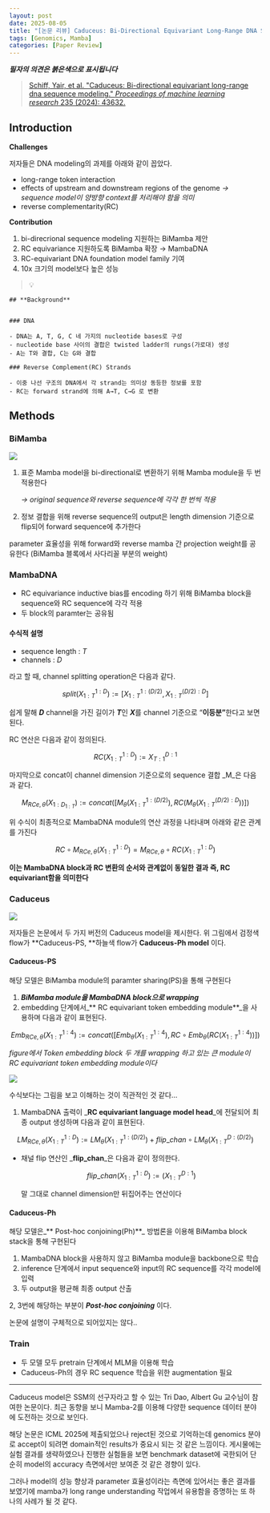 ```yaml
---
layout: post
date: 2025-08-05
title: "[논문 리뷰] Caduceus: Bi-Directional Equivariant Long-Range DNA Sequence Modeling"
tags: [Genomics, Mamba]
categories: [Paper Review]
---
```


<span class="notion-red">_**필자의 의견은 붉은색으로 표시됩니다**_</span>


> [Schiff, Yair, et al. "Caduceus: Bi-directional equivariant long-range dna sequence modeling." ](https://pmc.ncbi.nlm.nih.gov/articles/PMC12189541/)[_Proceedings of machine learning research_](https://pmc.ncbi.nlm.nih.gov/articles/PMC12189541/)[ 235 (2024): 43632.](https://pmc.ncbi.nlm.nih.gov/articles/PMC12189541/)



## Introduction


**Challenges**


저자들은 DNA modeling의 과제를 아래와 같이 꼽았다.

- long-range token interaction
- effects of upstream and downstream regions of the genome 
_→ sequence model이 양방향 context를 처리해야 함을 의미_
- reverse complementarity(RC)

**Contribution**

1. bi-direcrional sequence modeling 지원하는 BiMamba 제안
1. RC equivariance 지원하도록 BiMamba 확장 → MambaDNA
1. RC-equivariant DNA foundation model family 기여
1. 10x 크기의 model보다 높은 성능

> 💡 


	## **Background**


	### DNA

	- DNA는 A, T, G, C 네 가지의 nucleotide bases로 구성
	- nucleotide base 사이의 결합은 twisted ladder의 rungs(가로대) 생성
	- A는 T와 결합, C는 G와 결합

	### Reverse Complement(RC) Strands

	- 이중 나선 구조의 DNA에서 각 strand는 의미상 동등한 정보를 포함
	- RC는 forward strand에 의해 A→T, C→G 로 변환


## Methods



### BiMamba


![](https://prod-files-secure.s3.us-west-2.amazonaws.com/542b861c-36a8-4051-84e5-8804b6728dba/2c247d59-7815-4980-99f0-8f0d21f445a7/image.png?X-Amz-Algorithm=AWS4-HMAC-SHA256&X-Amz-Content-Sha256=UNSIGNED-PAYLOAD&X-Amz-Credential=ASIAZI2LB4666TVNAUGV%2F20250809%2Fus-west-2%2Fs3%2Faws4_request&X-Amz-Date=20250809T050927Z&X-Amz-Expires=3600&X-Amz-Security-Token=IQoJb3JpZ2luX2VjEH0aCXVzLXdlc3QtMiJGMEQCIHhTm7tCFCXw8sbKj1dDRbNegS%2BPM4EAdU%2BjURy1xXxEAiAXWT1DGfnazBubaLgxlWQeZ4dUwtzk1qa%2FirOKt2lvCiqIBAi2%2F%2F%2F%2F%2F%2F%2F%2F%2F%2F8BEAAaDDYzNzQyMzE4MzgwNSIMfMtm8KAe8r3lpaiyKtwDe4eehFxsN4agtWjmdpy4AU5jlj2Z4ALJMypLASwgZQ9UhYhz%2F96NblJ2BzwB9JyulSxEIoK6P3km4GDRQJbex7JlWvFlO8vPggwIRT1E%2FviJQrp0VhX1XMhIh2YpTArmJX7Lxcua7tbBNdP8OC12FLu%2FDprNwCfkls2rdU6xL0J%2BBpBKa4Z%2B7cZC4zQQiTqezt7VYlW%2BKe7GCyxSk0JeGJWKo1QxEC61VINNC%2F%2FmdWK9WJ43CJNle6xvlWg2v7CdTiz6UEw5F27YrnbF%2BADcuaf13dwQBK0SKM0w2pmD8rIus%2Bhkrw2LpCbxfqODFdH7reMi2vN5jxC%2FvjCVuXZzZXOFREN0kVcjufMk1oQRvbo0K5OpWRXcd%2F17PMJgcOB7EOn55L7pCyyjIRvZ8YMIEBbuYsdGL3wH6E1fHdvK3mwySj%2BX9ZV5c1oMKsh2SQLqWaLeBqzyrJtt8eXLntoLzBMPi04Os%2FhUdaz7PKF3gySHdeKWCZhwn2nRs%2FzhszxX6XwFYpIxk3DAyXbO9j%2BWEjCZrPIjMc8Bygg35Luz1Uv7Dg2BAo0ry1eI4RUgGf%2BKLUz7wlAEgkqU96wRiWBn%2FTQ33VyIcOAY85PGyODQ7u9tHQ0bvA71WgCHco4wyKrbxAY6pgFGruPE5jdLeYyIoWu5r8BfMP5MW0B3JifX2MnoTt4iYtDNrA6R%2BHpodpwNKFV2GlcJBUEVrb6XeDIq2UOkbLKyqHU2%2FPssZuE1J1McpKXYDVvpjWoNmXp6sO%2BwTq1CKvZN4b5TIEFt5XbaxBPtK3DGHMp1YsQr5KCXgBGjiXc14KegROpxQNEdnI9PAU3%2BLjhNU3tRxpZo3NOizQACVNORf%2Fft9by%2B&X-Amz-Signature=24e9db50fb06053c07810a6d8165ddc57545300e89d5b35b06f57931ef2adb60&X-Amz-SignedHeaders=host&x-amz-checksum-mode=ENABLED&x-id=GetObject)

1. 표준 Mamba model을 bi-directional로 변환하기 위해 Mamba module을 두 번 적용한다

	_→ original sequence와 reverse sequence에 각각 한 번씩 적용_

1. 정보 결합을 위해 reverse sequence의 output은 length dimension 기준으로 flip되어 forward sequence에 추가한다

parameter 효율성을 위해 forward와 reverse mamba 간 projection weight를 공유한다 (BiMamba 블록에서 사다리꼴 부분의 weight)



### MambaDNA

- RC equivariance inductive bias를 encoding 하기 위해 BiMamba block을 sequence와 RC sequence에 각각 적용
- 두 block의 paramter는 공유됨


#### 수식적 설명

- sequence length : _T_
- channels : _D_

라고 할 때,  channel splitting operation은 다음과 같다.


$$
split(X^{1:D}_{1:T}):=[X^{1:(D/2)}_{1:T},X^{(D/2):D}_{1:T}]
$$


<span class="notion-red">쉽게 말해 </span><span class="notion-red">_**D**_</span><span class="notion-red"> channel을 가진 길이가 </span><span class="notion-red">_**T**_</span><span class="notion-red">인 </span><span class="notion-red">_**X**_</span><span class="notion-red">를 channel 기준으로 “</span><span class="notion-red">**이등분”**</span><span class="notion-red">한다고 보면 된다.</span>


RC 연산은 다음과 같이 정의된다.


$$
RC(X^{1:D}_{1:T}):=X^{D:1}_{T:1}
$$


마지막으로 concat이 channel dimension 기준으로의 sequence 결합 _M_은 다음과 같다.


$$
M_{RCe,\theta}(X_{1:D_{1:T}}):=concat([M_{\theta}(X^{1:(D/2)}_{1:T}),RC(M_{\theta}(X^{(D/2):D}_{1:T}))])
$$


위 수식이 최종적으로 MambaDNA module의 연산 과정을 나타내며 아래와 같은 관계를 가진다


$$
RC\circ M_{RCe,\theta}(X^{1:D}_{1:T}) = M_{RCe,\theta} \circ RC(X^{1:D}_{1:T})
$$


**이는 MambaDNA block과 RC 변환의 순서와 관계없이 동일한 결과 즉, RC equivariant함을 의미한다**



### Caduceus


![](https://prod-files-secure.s3.us-west-2.amazonaws.com/542b861c-36a8-4051-84e5-8804b6728dba/f94a60d7-8145-473b-aef9-7c68d3ec604a/image.png?X-Amz-Algorithm=AWS4-HMAC-SHA256&X-Amz-Content-Sha256=UNSIGNED-PAYLOAD&X-Amz-Credential=ASIAZI2LB4666TVNAUGV%2F20250809%2Fus-west-2%2Fs3%2Faws4_request&X-Amz-Date=20250809T050928Z&X-Amz-Expires=3600&X-Amz-Security-Token=IQoJb3JpZ2luX2VjEH0aCXVzLXdlc3QtMiJGMEQCIHhTm7tCFCXw8sbKj1dDRbNegS%2BPM4EAdU%2BjURy1xXxEAiAXWT1DGfnazBubaLgxlWQeZ4dUwtzk1qa%2FirOKt2lvCiqIBAi2%2F%2F%2F%2F%2F%2F%2F%2F%2F%2F8BEAAaDDYzNzQyMzE4MzgwNSIMfMtm8KAe8r3lpaiyKtwDe4eehFxsN4agtWjmdpy4AU5jlj2Z4ALJMypLASwgZQ9UhYhz%2F96NblJ2BzwB9JyulSxEIoK6P3km4GDRQJbex7JlWvFlO8vPggwIRT1E%2FviJQrp0VhX1XMhIh2YpTArmJX7Lxcua7tbBNdP8OC12FLu%2FDprNwCfkls2rdU6xL0J%2BBpBKa4Z%2B7cZC4zQQiTqezt7VYlW%2BKe7GCyxSk0JeGJWKo1QxEC61VINNC%2F%2FmdWK9WJ43CJNle6xvlWg2v7CdTiz6UEw5F27YrnbF%2BADcuaf13dwQBK0SKM0w2pmD8rIus%2Bhkrw2LpCbxfqODFdH7reMi2vN5jxC%2FvjCVuXZzZXOFREN0kVcjufMk1oQRvbo0K5OpWRXcd%2F17PMJgcOB7EOn55L7pCyyjIRvZ8YMIEBbuYsdGL3wH6E1fHdvK3mwySj%2BX9ZV5c1oMKsh2SQLqWaLeBqzyrJtt8eXLntoLzBMPi04Os%2FhUdaz7PKF3gySHdeKWCZhwn2nRs%2FzhszxX6XwFYpIxk3DAyXbO9j%2BWEjCZrPIjMc8Bygg35Luz1Uv7Dg2BAo0ry1eI4RUgGf%2BKLUz7wlAEgkqU96wRiWBn%2FTQ33VyIcOAY85PGyODQ7u9tHQ0bvA71WgCHco4wyKrbxAY6pgFGruPE5jdLeYyIoWu5r8BfMP5MW0B3JifX2MnoTt4iYtDNrA6R%2BHpodpwNKFV2GlcJBUEVrb6XeDIq2UOkbLKyqHU2%2FPssZuE1J1McpKXYDVvpjWoNmXp6sO%2BwTq1CKvZN4b5TIEFt5XbaxBPtK3DGHMp1YsQr5KCXgBGjiXc14KegROpxQNEdnI9PAU3%2BLjhNU3tRxpZo3NOizQACVNORf%2Fft9by%2B&X-Amz-Signature=c2acac284ce1b5fbfec77ea49da5c78f8a05ce9c61eab52df21e4d0c62464dd8&X-Amz-SignedHeaders=host&x-amz-checksum-mode=ENABLED&x-id=GetObject)


저자들은 논문에서 두 가지 버전의 Caduceus model을 제시한다. 위 그림에서 검정색 flow가 **Caduceus-PS, **하늘색 flow가 **Caduceus-Ph model** 이다.



#### Caduceus-PS


해당 모델은 BiMamba module의 paramter sharing(PS)을 통해 구현된다

1. _**BiMamba module을 MambaDNA block으로 wrapping**_
1. embedding 단계에서_** RC equivariant token embedding module**_을 사용하며 다음과 같이 표현된다.

$$
Emb_{RCe,\theta}(X^{1:4}_{1:T}):=concat([Emb_{\theta}(X^{1:4}_{1:T}),RC \circ Emb_{\theta}(RC(X^{1:4}_{1:T}))])
$$


_figure에서 Token embedding block 두 개를 wrapping 하고 있는 큰 module이 RC equivariant token embedding module이다_


![](https://prod-files-secure.s3.us-west-2.amazonaws.com/542b861c-36a8-4051-84e5-8804b6728dba/b175e4da-71eb-4e91-8c23-a06dabe673c9/image.png?X-Amz-Algorithm=AWS4-HMAC-SHA256&X-Amz-Content-Sha256=UNSIGNED-PAYLOAD&X-Amz-Credential=ASIAZI2LB4666TVNAUGV%2F20250809%2Fus-west-2%2Fs3%2Faws4_request&X-Amz-Date=20250809T050928Z&X-Amz-Expires=3600&X-Amz-Security-Token=IQoJb3JpZ2luX2VjEH0aCXVzLXdlc3QtMiJGMEQCIHhTm7tCFCXw8sbKj1dDRbNegS%2BPM4EAdU%2BjURy1xXxEAiAXWT1DGfnazBubaLgxlWQeZ4dUwtzk1qa%2FirOKt2lvCiqIBAi2%2F%2F%2F%2F%2F%2F%2F%2F%2F%2F8BEAAaDDYzNzQyMzE4MzgwNSIMfMtm8KAe8r3lpaiyKtwDe4eehFxsN4agtWjmdpy4AU5jlj2Z4ALJMypLASwgZQ9UhYhz%2F96NblJ2BzwB9JyulSxEIoK6P3km4GDRQJbex7JlWvFlO8vPggwIRT1E%2FviJQrp0VhX1XMhIh2YpTArmJX7Lxcua7tbBNdP8OC12FLu%2FDprNwCfkls2rdU6xL0J%2BBpBKa4Z%2B7cZC4zQQiTqezt7VYlW%2BKe7GCyxSk0JeGJWKo1QxEC61VINNC%2F%2FmdWK9WJ43CJNle6xvlWg2v7CdTiz6UEw5F27YrnbF%2BADcuaf13dwQBK0SKM0w2pmD8rIus%2Bhkrw2LpCbxfqODFdH7reMi2vN5jxC%2FvjCVuXZzZXOFREN0kVcjufMk1oQRvbo0K5OpWRXcd%2F17PMJgcOB7EOn55L7pCyyjIRvZ8YMIEBbuYsdGL3wH6E1fHdvK3mwySj%2BX9ZV5c1oMKsh2SQLqWaLeBqzyrJtt8eXLntoLzBMPi04Os%2FhUdaz7PKF3gySHdeKWCZhwn2nRs%2FzhszxX6XwFYpIxk3DAyXbO9j%2BWEjCZrPIjMc8Bygg35Luz1Uv7Dg2BAo0ry1eI4RUgGf%2BKLUz7wlAEgkqU96wRiWBn%2FTQ33VyIcOAY85PGyODQ7u9tHQ0bvA71WgCHco4wyKrbxAY6pgFGruPE5jdLeYyIoWu5r8BfMP5MW0B3JifX2MnoTt4iYtDNrA6R%2BHpodpwNKFV2GlcJBUEVrb6XeDIq2UOkbLKyqHU2%2FPssZuE1J1McpKXYDVvpjWoNmXp6sO%2BwTq1CKvZN4b5TIEFt5XbaxBPtK3DGHMp1YsQr5KCXgBGjiXc14KegROpxQNEdnI9PAU3%2BLjhNU3tRxpZo3NOizQACVNORf%2Fft9by%2B&X-Amz-Signature=ace1e7affb3814a3e0a20f476cb7624b3a77232303007a5dee15690c62556384&X-Amz-SignedHeaders=host&x-amz-checksum-mode=ENABLED&x-id=GetObject)


<span class="notion-red">수식보다는 그림을 보고 이해하는 것이 직관적인 것 같다…</span>

1. MambaDNA 출력이 _**RC equivariant language model head**_에 전달되어 최종 output 생성하며 다음과 같이 표현된다.

$$
LM_{RCe,\theta}(X^{1:D}_{1:T}):= LM_{\theta}(X^{1:(D/2)}_{1:T})+flip\_chan\circ LM_{\theta}(X^{D:(D/2)}_{1:T})
$$

- 채널 flip 연산인 _**flip\_chan**_은 다음과 같이 정의한다.

	$$
	flip\_chan(X^{1:D}_{1:T}):=(X^{D:1}_{1:T})
	$$


	말 그대로 channel dimension만 뒤집어주는 연산이다



#### Caduceus-Ph


해당 모델은_** Post-hoc conjoining(Ph)**_ 방법론을 이용해 BiMamba block stack을 통해 구현된다

1. MambaDNA block을 사용하지 않고 BiMamba module을 backbone으로 학습
1. inference 단계에서 input sequence와 input의 RC sequence를 각각 model에 입력
1. 두 output을 평균해 최종 output 산출

2, 3번에 해당하는 부분이 _**Post-hoc conjoining**_ 이다.


<span class="notion-red">논문에 설명이 구체적으로 되어있지는 않다..</span>



### Train

- 두 모델 모두 pretrain 단계에서 MLM을 이용해 학습
- Caduceus-Ph의 경우 RC sequence 학습을 위한 augmentation 필요

---


<span class="notion-red">Caduceus model은 SSM의 선구자라고 할 수 있는 Tri Dao, Albert Gu 교수님이 참여한 논문이다. 최근 동향을 보니 Mamba-2를 이용해 다양한 sequence 데이터 분야에 도전하는 것으로 보인다.</span>


<span class="notion-red">해당 논문은 ICML 2025에 제출되었으나 reject된 것으로 기억하는데 genomics 분야로 accept이 되려면 domain적인 results가 중요시 되는 것 같은 느낌이다. 게시물에는 실험 결과를 생략하였으나 진행한 실험들을 보면 benchmark dataset에 국한되어 단순히 model의 accuracy 측면에서만 보여준 것 같은 경향이 있다.</span>


<span class="notion-red">그러나 model의 성능 향상과 parameter 효율성이라는 측면에 있어서는 좋은 결과를 보였기에 mamba가 long range understanding 작업에서 유용함을 증명하는 또 하나의 사례가 될 것 같다.</span>

